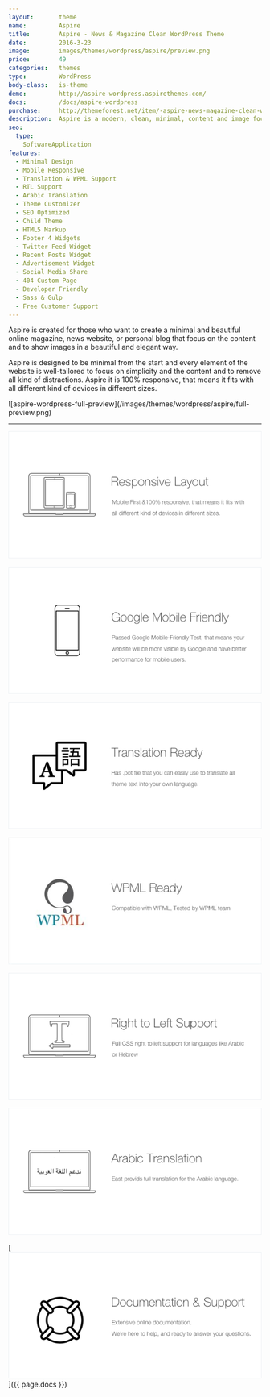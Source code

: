 ```yaml
---
layout:       theme
name:         Aspire
title:        Aspire - News & Magazine Clean WordPress Theme
date:         2016-3-23
image:        images/themes/wordpress/aspire/preview.png
price:        49
categories:   themes
type:         WordPress
body-class:   is-theme
demo:         http://aspire-wordpress.aspirethemes.com/
docs:         /docs/aspire-wordpress
purchase:     http://themeforest.net/item/-aspire-news-magazine-clean-wordpress-theme/15086977?ref=aspirethemes
description:  Aspire is a modern, clean, minimal, content and image focus theme for WordPress
seo:
  type:
    SoftwareApplication
features:
  - Minimal Design
  - Mobile Responsive
  - Translation & WPML Support
  - RTL Support
  - Arabic Translation
  - Theme Customizer
  - SEO Optimized
  - Child Theme
  - HTML5 Markup
  - Footer 4 Widgets
  - Twitter Feed Widget
  - Recent Posts Widget
  - Advertisement Widget
  - Social Media Share
  - 404 Custom Page
  - Developer Friendly
  - Sass & Gulp
  - Free Customer Support
---
```


Aspire is created for those who want to create a minimal and beautiful online magazine, news website, or personal blog that focus on the content and to show images in a beautiful and elegant way.

Aspire is designed to be minimal from the start and every element of the website is well-tailored to focus on simplicity and the content and to remove all kind of distractions. Aspire it is 100% responsive, that means it fits with all different kind of devices in different sizes.

<div class="darker-bg-image-wrap" markdown='1'>
  ![aspire-wordpress-full-preview](/images/themes/wordpress/aspire/full-preview.png)
</div>

---

![responsive](/images/themes/wordpress/shared/responsive.png)

![mobile-friendly](/images/themes/wordpress/shared/mobile-friendly.png)

![translation](/images/themes/wordpress/shared/translation.png)

![wpml-ready](/images/themes/wordpress/shared/wpml-ready.jpg)

![rtl](/images/themes/wordpress/shared/rtl.png)

![arabic-translation](/images/themes/wordpress/shared/arabic-translation.png)

[![support-docs](/images/themes/wordpress/shared/support-docs.png)]({{ page.docs }})